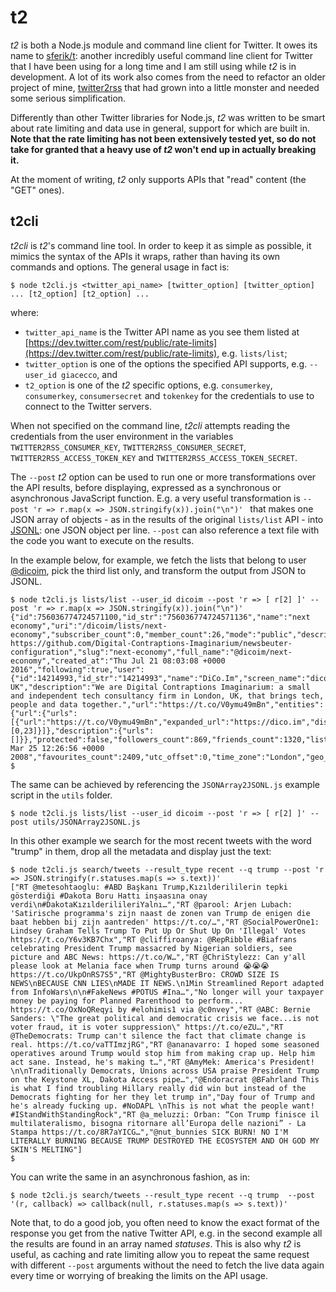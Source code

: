 t2
==

*t2* is both a Node.js module and command line client for Twitter. It owes its name to [sferik/t](https://github.com/sferik/t): another incredibly useful command line client for Twitter that I have been using for a long time and I am still using while *t2* is in development. A lot of its work also comes from the need to refactor an older project of mine, [twitter2rss](https://github.com/Digital-Contraptions-Imaginarium/twitter2rss) that had grown into a little monster and needed some serious simplification.

Differently than other Twitter libraries for Node.js, *t2* was written to be smart about rate limiting and data use in general, support for which are built in. **Note that the rate limiting has not been extensively tested yet, so do not take for granted that a heavy use of *t2* won't end up in actually breaking it.**

At the moment of writing, *t2* only supports APIs that "read" content (the "GET" ones).

## t2cli

*t2cli* is *t2*'s command line tool. In order to keep it as simple as possible, it mimics the syntax of the APIs it wraps, rather than having its own commands and options. The general usage in fact is:

```
$ node t2cli.js <twitter_api_name> [twitter_option] [twitter_option] ... [t2_option] [t2_option] ...
```

where:
- ```twitter_api_name``` is the Twitter API name as you see them listed at [https://dev.twitter.com/rest/public/rate-limits](https://dev.twitter.com/rest/public/rate-limits), e.g. ```lists/list```;
- ```twitter_option``` is one of the options the specified API supports, e.g. ```--user_id giacecco```, and
- ```t2_option``` is one of the *t2* specific options, e.g. ```consumerkey```, ```consumerkey```, ```consumersecret``` and ```tokenkey``` for the credentials to use to connect to the Twitter servers.

When not specified on the command line, *t2cli* attempts reading the credentials from the user environment in the variables ```TWITTER2RSS_CONSUMER_KEY```, ```TWITTER2RSS_CONSUMER_SECRET```, ```TWITTER2RSS_ACCESS_TOKEN_KEY``` and ```TWITTER2RSS_ACCESS_TOKEN_SECRET```.

The ```--post``` *t2* option can be used to run one or more transformations over the API results, before displaying, expressed as a synchronous or asynchronous JavaScript function. E.g. a very useful transformation is ```--post 'r => r.map(x => JSON.stringify(x)).join("\n")' ``` that makes one JSON array of objects - as in the results of the original ```lists/list``` API - into [JSONL](http://jsonlines.org/): one JSON object per line. ```--post``` can also reference a text file with the code you want to execute on the results.

In the example below, for example, we fetch the lists that belong to user [@dicoim](https://twitter.com/dicoim), pick the third list only, and transform the output from JSON to JSONL.

```
$ node t2cli.js lists/list --user_id dicoim --post 'r => [ r[2] ]' --post 'r => r.map(x => JSON.stringify(x)).join("\n")'
{"id":756036774724571100,"id_str":"756036774724571136","name":"next economy","uri":"/dicoim/lists/next-economy","subscriber_count":0,"member_count":26,"mode":"public","description":"See https://github.com/Digital-Contraptions-Imaginarium/newsbeuter-configuration","slug":"next-economy","full_name":"@dicoim/next-economy","created_at":"Thu Jul 21 08:03:08 +0000 2016","following":true,"user":{"id":14214993,"id_str":"14214993","name":"DiCo.Im","screen_name":"dicoim","location":"London, UK","description":"We are Digital Contraptions Imaginarium: a small and independent tech consultancy firm in London, UK, that brings tech, people and data together.","url":"https://t.co/V0ymu49mBn","entities":{"url":{"urls":[{"url":"https://t.co/V0ymu49mBn","expanded_url":"https://dico.im","display_url":"dico.im","indices":[0,23]}]},"description":{"urls":[]}},"protected":false,"followers_count":869,"friends_count":1320,"listed_count":180,"created_at":"Tue Mar 25 12:26:56 +0000 2008","favourites_count":2409,"utc_offset":0,"time_zone":"London","geo_enabled":false,"verified":false,"statuses_count":1851,"lang":"en","contributors_enabled":false,"is_translator":false,"is_translation_enabled":false,"profile_background_color":"000000","profile_background_image_url":"http://abs.twimg.com/images/themes/theme1/bg.png","profile_background_image_url_https":"https://abs.twimg.com/images/themes/theme1/bg.png","profile_background_tile":false,"profile_image_url":"http://pbs.twimg.com/profile_images/756014052225212417/VtssPRWk_normal.jpg","profile_image_url_https":"https://pbs.twimg.com/profile_images/756014052225212417/VtssPRWk_normal.jpg","profile_banner_url":"https://pbs.twimg.com/profile_banners/14214993/1469083399","profile_link_color":"DB5A3D","profile_sidebar_border_color":"000000","profile_sidebar_fill_color":"000000","profile_text_color":"000000","profile_use_background_image":false,"has_extended_profile":false,"default_profile":false,"default_profile_image":false,"following":false,"follow_request_sent":false,"notifications":false,"translator_type":"none"}}
$
```

The same can be achieved by referencing the ```JSONArray2JSONL.js``` example script in the ```utils``` folder.

```
$ node t2cli.js lists/list --user_id dicoim --post 'r => [ r[2] ]' --post utils/JSONArray2JSONL.js
```

In this other example we search for the most recent tweets with the word "trump" in them, drop all the metadata and display just the text:

```
$ node t2cli.js search/tweets --result_type recent --q trump --post 'r => JSON.stringify(r.statuses.map(s => s.text))'
["RT @metesohtaoglu: #ABD Başkanı Trump,Kızılderililerin tepki gösterdiği #Dakota Boru Hattı inşaasına onay verdi\n#DakotaKızılderilileriYalnı…","RT @parool: Arjen Lubach: 'Satirische programma's zijn naast de zonen van Trump de enigen die baat hebben bij zijn aantreden' https://t.co/…","RT @SocialPowerOne1: Lindsey Graham Tells Trump To Put Up Or Shut Up On 'Illegal' Votes https://t.co/Y6v3KB7Chx","RT @cliffiroanya: @RepRibble #Biafrans celebrating President Trump massacred by Nigerian soldiers, see picture and ABC News: https://t.co/W…","RT @ChriStylezz: Can y'all please look at Melania face when Trump turns around 😭😭😭 https://t.co/UkpOnRS7S5","RT @MightyBusterBro: CROWD SIZE IS NEWS\nBECAUSE CNN LIES\nMADE IT NEWS.\n1Min Streamlined Report adapted from InfoWars\n\n#FakeNews #POTUS #Ina…","No longer will your taxpayer money be paying for Planned Parenthood to perform... https://t.co/OxNoQReqyi by #elohimis1 via @c0nvey","RT @ABC: Bernie Sanders: \"The great political and democratic crisis we face...is not voter fraud, it is voter suppression\" https://t.co/eZU…","RT @TheDemocrats: Trump can't silence the fact that climate change is real. https://t.co/vaTTImzjRG","RT @ananavarro: I hoped some seasoned operatives around Trump would stop him from making crap up. Help him act sane. Instead, he's making t…","RT @AmyMek: America's President! \n\nTraditionally Democrats, Unions across USA praise President Trump on the Keystone XL, Dakota Access pipe…","@Endoracrat @BFahrland This is what I find troubling Hillary really did win but instead of the Democrats fighting for her they let trump in","Day four of Trump and he's already fucking up. #NoDAPL \nThis is not what the people want! #IStandWithStandingRock","RT @a_meluzzi: Orban: “Con Trump finisce il multilateralismo, bisogna ritornare all’Europa delle nazioni” - La Stampa https://t.co/8R7aYICG…","@nut_bunnies SICK BURN! NO I'M LITERALLY BURNING BECAUSE TRUMP DESTROYED THE ECOSYSTEM AND OH GOD MY SKIN'S MELTING"]
$
```

You can write the same in an asynchronous fashion, as in:

```
$ node t2cli.js search/tweets --result_type recent --q trump  --post '(r, callback) => callback(null, r.statuses.map(s => s.text))'
```

Note that, to do a good job, you often need to know the exact format of the response you get from the native Twitter API, e.g. in the second example all the results are found in an array named *statuses*. This is also why *t2* is useful, as caching and rate limiting allow you to repeat the same request with different ```--post``` arguments without the need to fetch the live data again every time or worrying of breaking the limits on the API usage.
